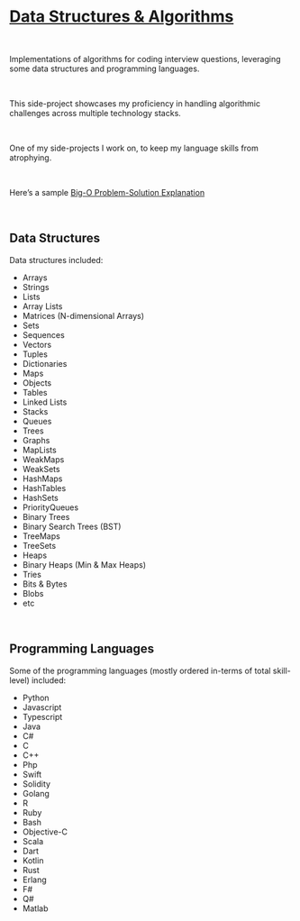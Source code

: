 
# [Data Structures & Algorithms](#)

<br />

Implementations of algorithms for coding interview questions, leveraging some data structures and programming languages.

<br />

This side-project showcases my proficiency in handling algorithmic challenges across multiple technology stacks.

<br />

One of my side-projects I work on, to keep my language skills from atrophying.

<br />

Here’s a sample [Big-O Problem-Solution Explanation](https://docs.google.com/document/d/1KWwbliK1PYVXpt_njYhlCq8t373SC78eb_XJdECacTQ/edit?usp=sharing)

<br />

## Data Structures

Data structures included:

- Arrays
- Strings
- Lists
- Array Lists
- Matrices (N-dimensional Arrays)
- Sets
- Sequences
- Vectors
- Tuples
- Dictionaries
- Maps
- Objects
- Tables
- Linked Lists
- Stacks
- Queues
- Trees
- Graphs
- MapLists
- WeakMaps
- WeakSets
- HashMaps
- HashTables
- HashSets
- PriorityQueues
- Binary Trees
- Binary Search Trees (BST)
- TreeMaps
- TreeSets
- Heaps
- Binary Heaps (Min & Max Heaps)
- Tries
- Bits & Bytes
- Blobs
- etc

<br />

## Programming Languages

Some of the programming languages (mostly ordered in-terms of total skill-level) included:

- Python
- Javascript
- Typescript
- Java
- C#
- C
- C++
- Php
- Swift
- Solidity
- Golang
- R
- Ruby
- Bash
- Objective-C
- Scala
- Dart
- Kotlin
- Rust
- Erlang
- F#
- Q#
- Matlab
